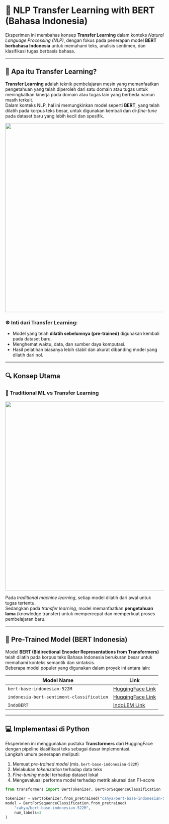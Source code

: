 # 🧠 NLP Transfer Learning with BERT (Bahasa Indonesia)

Eksperimen ini membahas konsep **Transfer Learning** dalam konteks *Natural Language Processing (NLP)*, dengan fokus pada penerapan model **BERT berbahasa Indonesia** untuk memahami teks, analisis sentimen, dan klasifikasi tugas berbasis bahasa.

---

## 📘 Apa itu Transfer Learning?

**Transfer Learning** adalah teknik pembelajaran mesin yang memanfaatkan pengetahuan yang telah diperoleh dari satu domain atau tugas untuk meningkatkan kinerja pada domain atau tugas lain yang berbeda namun masih terkait.  
Dalam konteks NLP, hal ini memungkinkan model seperti **BERT**, yang telah dilatih pada korpus teks besar, untuk digunakan kembali dan di-*fine-tune* pada dataset baru yang lebih kecil dan spesifik.

<p align="center">
  <img src="[https://miro.medium.com/max/1400/1*b4GiiiIgxhfd3pUd86ZUuw.png](https://miro.medium.com/max/2000/0*Cf4ymGKtghF3W4um)" width="600"/>
</p>

### ⚙️ Inti dari Transfer Learning:
- Model yang telah **dilatih sebelumnya (pre-trained)** digunakan kembali pada dataset baru.
- Menghemat waktu, data, dan sumber daya komputasi.
- Hasil pelatihan biasanya lebih stabil dan akurat dibanding model yang dilatih dari nol.

---

## 🔍 Konsep Utama

### 🧩 Traditional ML vs Transfer Learning
<p align="center">
  <img src="images/traditional-vs-transfer.png" width="600"/>
</p>

Pada *traditional machine learning*, setiap model dilatih dari awal untuk tugas tertentu.  
Sedangkan pada *transfer learning*, model memanfaatkan **pengetahuan lama** (knowledge transfer) untuk mempercepat dan memperkuat proses pembelajaran baru.

---

## 🧠 Pre-Trained Model (BERT Indonesia)

Model **BERT (Bidirectional Encoder Representations from Transformers)** telah dilatih pada korpus teks Bahasa Indonesia berukuran besar untuk memahami konteks semantik dan sintaksis.  
Beberapa model populer yang digunakan dalam proyek ini antara lain:

| Model Name | Link |
|-------------|------|
| `bert-base-indonesian-522M` | [HuggingFace Link](https://huggingface.co/cahya/bert-base-indonesian-522M) |
| `indonesia-bert-sentiment-classification` | [HuggingFace Link](https://huggingface.co/mdhugol/indonesia-bert-sentiment-classification) |
| `IndoBERT` | [IndoLEM Link](https://indolem.github.io/IndoBERT/) |

---

## 💻 Implementasi di Python

Eksperimen ini menggunakan pustaka **Transformers** dari HuggingFace dengan pipeline klasifikasi teks sebagai dasar implementasi.  
Langkah umum penerapan meliputi:

1. Memuat *pre-trained model* (mis. `bert-base-indonesian-522M`)  
2. Melakukan *tokenization* terhadap data teks  
3. *Fine-tuning* model terhadap dataset lokal  
4. Mengevaluasi performa model terhadap metrik akurasi dan F1-score  

```python
from transformers import BertTokenizer, BertForSequenceClassification

tokenizer = BertTokenizer.from_pretrained("cahya/bert-base-indonesian-522M")
model = BertForSequenceClassification.from_pretrained(
    "cahya/bert-base-indonesian-522M",
    num_labels=3
)
